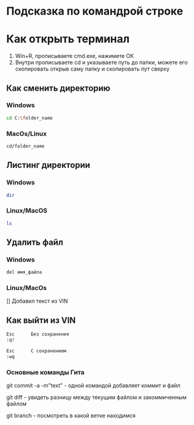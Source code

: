 # Подсказка по командрой строке

 # Как открыть терминал
 1. Win+R, прописываете cmd.exe, нажимете ОК
 2. Внутри прописываете cd и указываете путь до папки, можете его скопировать открыв саму папку и скопировать пут сверху

## Как сменить директорию

### Windows
```sh
cd C:\folder_name
```

### MacOs/Linux
```sh
cd/folder_name
```
## Листинг директории
### Windows
```sh
dir
```
### Linux/MacOS
```sh
ls
```

## Удалить файл
### Windows
```sh
del имя_файла
```
### Linux/MacOs
]]
Добавил текст из VIN
## Как выйти из VIN
```sh
Esc      Без сохранения
:q!
````
```sh
Esc      С сохранением
:wq
```

### Основные команды Гита

git commit -a -m"text"  - одной командой добавляет коммит и файл

git diff - увидеть разницу между текущим файлом и закоммиченным файлом

git branch - посмотреть в какой ветке находимся